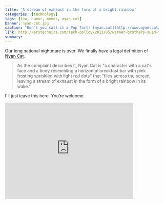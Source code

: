 ```yaml
---
title: 'A stream of exhaust in the form of a bright rainbow'
categories: [technology]
tags: [law, humor, memes, nyan cat]
banner: nyan-cat.jpg
caption: "Don't you call it a Pop Tart! [nyan.cat](http://www.nyan.cat/original.php)"
link: http://arstechnica.com/tech-policy/2013/05/warner-brothers-sued-for-unauthorized-use-of-two-feline-internet-memes/
summary: 
---
```


Our long national nightmare is over. We finally have a legal definition of [Nyan Cat](http://www.nyan.cat/original.php).

> As the complaint describes it, Nyan Cat is "a character with a cat's face and a body resembling a horizontal breakfast bar with pink frosting sprinkled with light red dots" that "flies across the screen, leaving a stream of exhaust in the form of a bright rainbow in its wake."

I'll just leave this here. You're welcome.

<iframe width="420" height="315" src="http://www.youtube.com/embed/QH2-TGUlwu4" frameborder="0" allowfullscreen></iframe>

